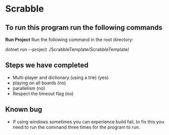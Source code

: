# Scrabble
## To run this program run the following commands

**Run Project**
Run the following command in the root directory:


dotnet run --project ./ScrabbleTemplate/ScrabbleTemplate/

##  Steps we have completed
- Multi-player and dictionary (using a trie) (yes)
- playing on all boards (no)
- parallelism (no)
- Respect the timeout flag (no)

## Known bug
- If using windows sometimes you can experience build fail, to fix this you need to run the command three times for the program to run.

